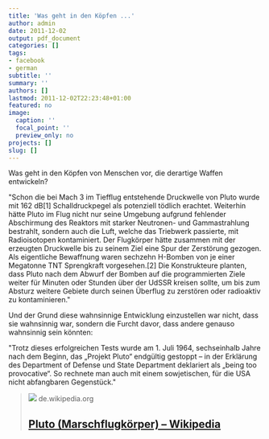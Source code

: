 ```yaml
---
title: 'Was geht in den Köpfen ...'
author: admin
date: 2011-12-02
output: pdf_document
categories: []
tags:
- facebook
- german
subtitle: ''
summary: ''
authors: []
lastmod: 2011-12-02T22:23:48+01:00
featured: no
image:
  caption: ''
  focal_point: ''
  preview_only: no
projects: []
slug: []
---
```

Was geht in den Köpfen von Menschen vor, die derartige Waffen entwickeln?

"Schon die bei Mach 3 im Tiefflug entstehende Druckwelle von Pluto wurde mit 162 dB[1] Schalldruckpegel als potenziell tödlich erachtet. Weiterhin hätte Pluto im Flug nicht nur seine Umgebung aufgrund fehlender Abschirmung des Reaktors mit starker Neutronen- und Gammastrahlung bestrahlt, sondern auch die Luft, welche das Triebwerk passierte, mit Radioisotopen kontaminiert. Der Flugkörper hätte zusammen mit der erzeugten Druckwelle bis zu seinem Ziel eine Spur der Zerstörung gezogen.
Als eigentliche Bewaffnung waren sechzehn H-Bomben von je einer Megatonne TNT Sprengkraft vorgesehen.[2] Die Konstrukteure planten, dass Pluto nach dem Abwurf der Bomben auf die programmierten Ziele weiter für Minuten oder Stunden über der UdSSR kreisen sollte, um bis zum Absturz weitere Gebiete durch seinen Überflug zu zerstören oder radioaktiv zu kontaminieren."

Und der Grund diese wahnsinnige Entwicklung einzustellen war nicht, dass sie wahnsinnig war, sondern die Furcht davor, dass andere genauso wahnsinnig sein könnten:

"Trotz dieses erfolgreichen Tests wurde am 1. Juli 1964, sechseinhalb Jahre nach dem Beginn, das „Projekt Pluto“ endgültig gestoppt – in der Erklärung des Department of Defense und State Department deklariert als „being too provocative“. So rechnete man auch mit einem sowjetischen, für die USA nicht abfangbaren Gegenstück."
> [![](https://upload.wikimedia.org/wikipedia/commons/8/85/Pluto-SLAM.png)](http://de.wikipedia.org/wiki/Pluto_(Marschflugkörper))
> de.wikipedia.org
> ## [Pluto (Marschflugkörper) – Wikipedia](http://de.wikipedia.org/wiki/Pluto_(Marschflugkörper))
>

